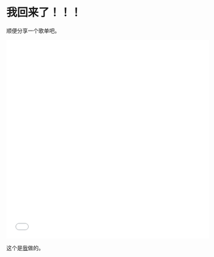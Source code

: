# 我回来了！！！

顺便分享一个歌单吧。

<iframe frameborder="no" border="0" marginwidth="0" marginheight="0" width=530 height=520 src="//music.163.com/outchain/player?type=0&id=2063894968&auto=1&height=430"></iframe>

这个是[我](https://music.163.com/user/home?id=341366587)做的。
